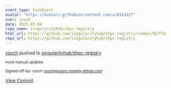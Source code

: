```yaml
---
event_type: PushEvent
avatar: "https://avatars.githubusercontent.com/u/814322?"
user: vsoch
date: 2023-07-04
repo_name: singularityhub/shpc-registry
html_url: https://github.com/singularityhub/shpc-registry/commit/63773df12a7b79541c0171c2b8d0be8e6c9361e9
repo_url: https://github.com/singularityhub/shpc-registry
---
```


<a href='https://github.com/vsoch' target='_blank'>vsoch</a> pushed to <a href='https://github.com/singularityhub/shpc-registry' target='_blank'>singularityhub/shpc-registry</a>

<small>more manual updates

Signed-off-by: vsoch <vsoch@users.noreply.github.com></small>

<a href='https://github.com/singularityhub/shpc-registry/commit/63773df12a7b79541c0171c2b8d0be8e6c9361e9' target='_blank'>View Commit</a>